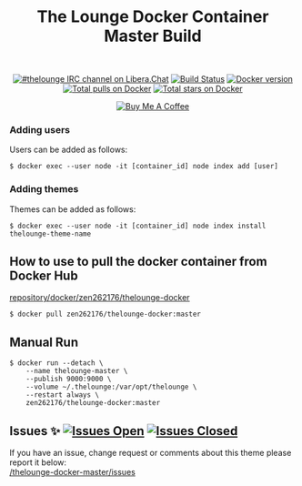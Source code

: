 <h1 align="center">
	The Lounge Docker Container<br>
	Master Build
</h1>
<br>
<p align="center">
	<a href="https://demo.thelounge.chat/"><img
		alt="#thelounge IRC channel on Libera.Chat"
		src="https://img.shields.io/badge/libera.chat-%23thelounge-415364.svg?colorA=ff9e18"></a>
	<a href="https://github.com/el-profesor926/thelounge-docker-master/actions"><img
		alt="Build Status"
		src="https://github.com/el-profesor926/thelounge-docker-master/workflows/Docker/badge.svg"></a>
	<a href="https://hub.docker.com/repository/docker/zen262176/thelounge-docker"><img
		alt="Docker version"
		src="https://img.shields.io/docker/v/zen262176/thelounge-docker"></a><br>
	<a href="https://hub.docker.com/r/zen262176/thelounge-docker"><img
		alt="Total pulls on Docker"
		src="https://img.shields.io/docker/pulls/zen262176/thelounge-docker.svg?style=flat-square"></a>
	<a href="https://hub.docker.com/r/zen262176/thelounge-docker"><img
		alt="Total stars on Docker"
		src="https://img.shields.io/docker/stars/zen262176/thelounge-docker.svg?colorB=007dc7&style=flat-square&maxAge=3600"></a>
</p>
<p align="center">
<a href="https://www.buymeacoffee.com/zen262176" target="_blank"><img src="https://lounge-group.co.uk/by-me-a-coffee.png" alt="Buy Me A Coffee"></a>
</p>


### Adding users

Users can be added as follows:
```
$ docker exec --user node -it [container_id] node index add [user]
```
### Adding themes

Themes can be added as follows:
```
$ docker exec --user node -it [container_id] node index install thelounge-theme-name
```

## How to use to pull the docker container from Docker Hub
<a href="https://hub.docker.com/repository/docker/zen262176/thelounge-docker">repository/docker/zen262176/thelounge-docker</a>
```
$ docker pull zen262176/thelounge-docker:master
```
## Manual Run
```
$ docker run --detach \
	--name thelounge-master \ 
	--publish 9000:9000 \
	--volume ~/.thelounge:/var/opt/thelounge \
	--restart always \
	zen262176/thelounge-docker:master
```

## Issues :sparkles: <a href="https://github.com/el-profesor926/thelounge-docker-master/issues"><img alt="Issues Open" src="https://img.shields.io/github/issues/el-profesor926/thelounge-docker-master"></a> <a href="https://github.com/el-profesor926/thelounge-docker-master/issues?q=is%3Aissue+is%3Aclosed"><img alt="Issues Closed" src="https://img.shields.io/github/issues-closed-raw/el-profesor926/thelounge-docker-master?color=red"></a>
If you have an issue, change request or comments about this theme please report it below: <br>
<a href="https://github.com/el-profesor926/thelounge-docker-master/issues">/thelounge-docker-master/issues</a>
